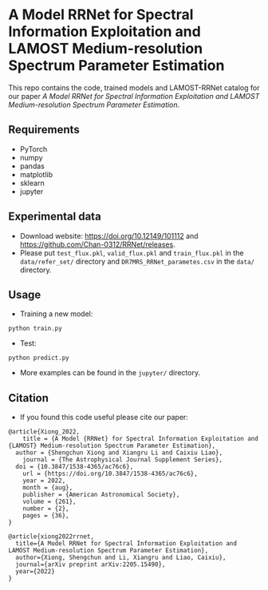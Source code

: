 # A Model RRNet for Spectral Information Exploitation and LAMOST Medium-resolution Spectrum Parameter Estimation

This repo contains the code, trained models and LAMOST-RRNet catalog for our paper *A Model RRNet for Spectral Information Exploitation and LAMOST Medium-resolution Spectrum Parameter Estimation*.


## Requirements
- PyTorch
- numpy
- pandas
- matplotlib
- sklearn
- jupyter

## Experimental data
-  Download website: <https://doi.org/10.12149/101112> and <https://github.com/Chan-0312/RRNet/releases>.
- Please put `test_flux.pkl`, `valid_flux.pkl` and `train_flux.pkl` in the `data/refer_set/` directory and `DR7MRS_RRNet_parametes.csv` in the `data/` directory.

## Usage

- Training a new model:
```shell
python train.py
```

- Test:
```shell
python predict.py
```

- More examples can be found in the `jupyter/` directory.


## Citation

- If you found this code useful please cite our paper: 
```
@article{Xiong_2022,
	title = {A Model {RRNet} for Spectral Information Exploitation and {LAMOST} Medium-resolution Spectrum Parameter Estimation},
  author = {Shengchun Xiong and Xiangru Li and Caixiu Liao},
	journal = {The Astrophysical Journal Supplement Series},
  doi = {10.3847/1538-4365/ac76c6},
	url = {https://doi.org/10.3847/1538-4365/ac76c6},
	year = 2022,
	month = {aug},
	publisher = {American Astronomical Society},
	volume = {261},
	number = {2},
	pages = {36},
}
```
```
@article{xiong2022rrnet,
  title={A Model RRNet for Spectral Information Exploitation and LAMOST Medium-resolution Spectrum Parameter Estimation},
  author={Xiong, Shengchun and Li, Xiangru and Liao, Caixiu},
  journal={arXiv preprint arXiv:2205.15490},
  year={2022}
}
```
